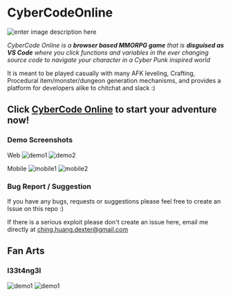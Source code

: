 
# CyberCodeOnline
![enter image description here](https://github.com/DexterHuang/CyberCodeOnline/raw/master/resources/logo-black.png)

*CyberCode Online is a **browser based MMORPG game** that is **disguised as VS Code***
*where you click functions and variables in the ever changing source code to navigate your character in a Cyber Punk inspired world*

It is meant to be played casually with many AFK leveling, Crafting, Procedural item/monster/dungeon generation mechanisms, and provides a platform for developers alike to chitchat and slack :)

## Click [CyberCode Online](https://cybercodeonline.com/) to start your adventure now!

### Demo Screenshots

Web
![demo1](https://github.com/DexterHuang/CyberCodeOnline/raw/master/resources/demo.png)
![demo2](https://github.com/DexterHuang/CyberCodeOnline/raw/master/resources/demo2.png)

Mobile
![mobile1](https://github.com/DexterHuang/CyberCodeOnline/raw/master/resources/mobile1.png)
![mobile2](https://github.com/DexterHuang/CyberCodeOnline/raw/master/resources/mobile2.png)

### Bug Report / Suggestion
If you have any bugs, requests or suggestions please feel free to create an Issue on this repo :) 

If there is a serious exploit please don't create an issue here, email me directly at ching.huang.dexter@gmail.com

## Fan Arts
### l33t4ng3l
![demo1](https://github.com/DexterHuang/CyberCodeOnline/raw/master/resources/art/l33t4ng3l/l33t4ng3l.jpg)
![demo1](https://github.com/DexterHuang/CyberCodeOnline/raw/master/resources/art/l33t4ng3l/worzel.jpg)
